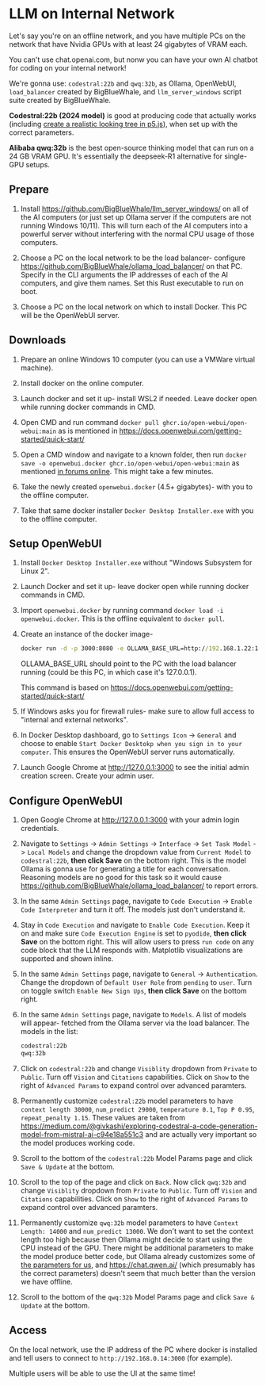 # LLM on Internal Network

Let's say you're on an offline network, and you have multiple PCs on the network that have Nvidia GPUs with at least 24 gigabytes of VRAM each.

You can't use chat.openai.com, but nonw you can have your own AI chatbot for coding on your internal network!

We're gonna use: `codestral:22b` and `qwq:32b`, as Ollama, OpenWebUI, `load_balancer` created by BigBIueWhale, and `llm_server_windows` script suite created by BigBIueWhale.

**Codestral:22b (2024 model)** is good at producing code that actually works (including [create a realistic looking tree in p5.js](./doc/codestral_p5js_tree.png)), when set up with the correct parameters.

**Alibaba qwq:32b** is the best open-source thinking model that can run on a 24 GB VRAM GPU. It's essentially the deepseek-R1 alternative for single-GPU setups.

## Prepare

1. Install https://github.com/BigBIueWhale/llm_server_windows/ on all of the AI computers (or just set up Ollama server if the computers are not running Windows 10/11). This will turn each of the AI computers into a powerful server without interfering with the normal CPU usage of those computers.

2. Choose a PC on the local network to be the load balancer- configure https://github.com/BigBIueWhale/ollama_load_balancer/ on that PC. Specify in the CLI arguments the IP addresses of each of the AI computers, and give them names. Set this Rust executable to run on boot.

3. Choose a PC on the local network on which to install Docker. This PC will be the OpenWebUI server.

## Downloads

1. Prepare an online Windows 10 computer (you can use a VMWare virtual machine).

2. Install docker on the online computer.

3. Launch docker and set it up- install WSL2 if needed. Leave docker open while running docker commands in CMD.

4. Open CMD and run command `docker pull ghcr.io/open-webui/open-webui:main` as is mentioned in https://docs.openwebui.com/getting-started/quick-start/

5. Open a CMD window and navigate to a known folder, then run `docker save -o openwebui.docker ghcr.io/open-webui/open-webui:main` as mentioned [in forums online](https://serverfault.com/a/718470/1257167). This might take a few minutes.

6. Take the newly created `openwebui.docker` (4.5+ gigabytes)- with you to the offline computer.

7. Take that same docker installer `Docker Desktop Installer.exe` with you to the offline computer.

## Setup OpenWebUI

1. Install `Docker Desktop Installer.exe` without "Windows Subsystem for Linux 2".

2. Launch Docker and set it up- leave docker open while running docker commands in CMD.

3. Import `openwebui.docker` by running command `docker load -i openwebui.docker`. This is the offline equivalent to `docker pull`.

4. Create an instance of the docker image-

    ```cmd
    docker run -d -p 3000:8080 -e OLLAMA_BASE_URL=http://192.168.1.22:11434 -e OFFLINE_MODE=True -v "open-webui:/openwebui_data/" --name open_webui --restart always ghcr.io/open-webui/open-webui:main
    ```

    OLLAMA_BASE_URL should point to the PC with the load balancer running (could be this PC, in which case it's 127.0.0.1).

    This command is based on https://docs.openwebui.com/getting-started/quick-start/

5. If Windows asks you for firewall rules- make sure to allow full access to "internal and external networks".

6. In Docker Desktop dashboard, go to `Settings Icon` -> `General` and choose to enable `Start Docker Desktokp when you sign in to your computer`. This ensures the OpenWebUI server runs automatically.

7. Launch Google Chrome at http://127.0.0.1:3000 to see the initial admin creation screen. Create your admin user.

## Configure OpenWebUI

1. Open Google Chrome at http://127.0.0.1:3000 with your admin login credentials.

2. Navigate to `Settings` -> `Admin Settings` -> `Interface` -> `Set Task Model` -> `Local Models` and change the dropdown value from `Current Model` to `codestral:22b`, **then click Save** on the bottom right. This is the model Ollama is gonna use for generating a title for each conversation. Reasoning models are no good for this task so it would cause https://github.com/BigBIueWhale/ollama_load_balancer/ to report errors.

3. In the same `Admin Settings` page, navigate to `Code Execution` -> `Enable Code Interpreter` and turn it off. The models just don't understand it.

4. Stay in `Code Execution` and navigate to `Enable Code Execution`. Keep it on and make sure `Code Execution Engine` is set to `pyodide`, **then click Save** on the bottom right. This will allow users to press `run code` on any code block that the LLM responds with. Matplotlib visualizations are supported and shown inline.

5. In the same `Admin Settings` page, navigate to `General` -> `Authentication`. Change the dropdown of `Default User Role` from `pending` to `user`. Turn on toggle switch `Enable New Sign Ups`, **then click Save** on the bottom right.

6. In the same `Admin Settings` page, navigate to `Models`. A list of models will appear- fetched from the Ollama server via the load balancer. The models in the list:
    ```txt
    codestral:22b
    qwq:32b
    ```

7. Click on `codestral:22b` and change `Visiblity` dropdown from `Private` to `Public`. Turn off `Vision` and `Citations` capabilities. Click on `Show` to the right of `Advanced Params` to expand control over advanced paramters.

8. Permanently customize `codestral:22b` model parameters to have `context length 30000`, `num_predict 29000`, `temperature 0.1`, `Top P 0.95`, `repeat_penalty 1.15`. These values are taken from https://medium.com/@givkashi/exploring-codestral-a-code-generation-model-from-mistral-ai-c94e18a551c3 and are actually very important so the model produces working code.

9. Scroll to the bottom of the `codestral:22b` Model Params page and click `Save & Update` at the bottom.

10. Scroll to the top of the page and click on `Back`. Now click `qwq:32b` and change `Visiblity` dropdown from `Private` to `Public`. Turn off `Vision` and `Citations` capabilities. Click on `Show` to the right of `Advanced Params` to expand control over advanced paramters.

11. Permanently customize `qwq:32b` model parameters to have `Context Length: 14000` and `num_predict 13000`. We don't want to set the context length too high because then Ollama might decide to start using the CPU instead of the GPU. There might be additional parameters to make the model produce better code, but Ollama already customizes some of [the parameters for us](https://ollama.com/library/qwq/blobs/e5229acc2492), and https://chat.qwen.ai/ (which presumably has the correct parameters) doesn't seem that much better than the version we have offline.

12. Scroll to the bottom of the `qwq:32b` Model Params page and click `Save & Update` at the bottom.

## Access

On the local network, use the IP address of the PC where docker is installed and tell users to connect to `http://192.168.0.14:3000` (for example).

Multiple users will be able to use the UI at the same time!
